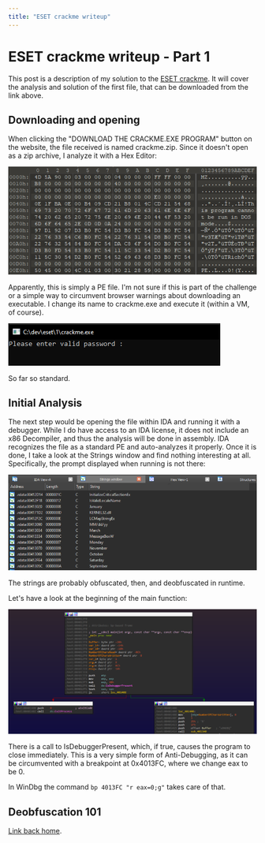 ```yaml
---
title: "ESET crackme writeup"
---
```

# ESET crackme writeup - Part 1

This post is a description of my solution to the [ESET crackme](https://join.eset.com/en/challenges/crack-me). It will cover the analysis and solution of the first file, that can be downloaded from the link above.

## Downloading and opening
When clicking the "DOWNLOAD THE CRACKME.EXE PROGRAM" button on the website, the file received is named crackme.zip. Since it doesn't open as a zip archive, I analyze it with a Hex Editor:

![First few bytes of crackme.zip](./file_format.PNG)

Apparently, this is simply a PE file. I'm not sure if this is part of the challenge or a simple way to circumvent browser warnings about downloading an executable. I change its name to crackme.exe and execute it (within a VM, of course).

![Executing crackme.exe](./run_first_time.PNG)

So far so standard.

## Initial Analysis

The next step would be opening the file within IDA and running it with a debugger. While I do have access to an IDA license, it does not include an x86 Decompiler, and thus the analysis will be done in assembly.
IDA recognizes the file as a standard PE and auto-analyzes it properly. Once it is done, I take a look at the Strings window and find nothing interesting at all. Specifically, the prompt displayed when running is not there:

![Only boring strings here.](./no_strings_attached.PNG)

The strings are probably obfuscated, then, and deobfuscated in runtime.

Let's have a look at the beginning of the main function:

![Beginning of main function](./start_no_symbols.PNG)

There is a call to IsDebuggerPresent, which, if true, causes the program to close immediately. This is a very simple form of Anti-Debugging, as it can be circumvented with a breakpoint at 0x4013FC, where we change eax to be 0.

In WinDbg the command `bp 4013FC "r eax=0;g"` takes care of that.

## Deobfuscation 101


[Link back home](/).
